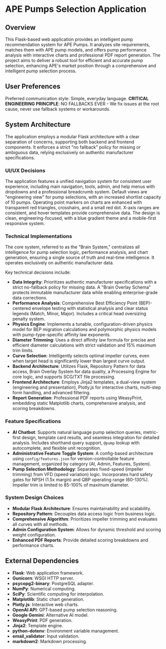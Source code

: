 # APE Pumps Selection Application

## Overview
This Flask-based web application provides an intelligent pump recommendation system for APE Pumps. It analyzes site requirements, matches them with APE pump models, and offers pump performance analysis with interactive charts and professional PDF report generation. The project aims to deliver a robust tool for efficient and accurate pump selection, enhancing APE's market position through a comprehensive and intelligent pump selection process.

## User Preferences
Preferred communication style: Simple, everyday language.
**CRITICAL ENGINEERING PRINCIPLE**: NO FALLBACKS EVER - We fix issues at the root cause, never use fallback systems or workarounds.

## System Architecture
The application employs a modular Flask architecture with a clear separation of concerns, supporting both backend and frontend components. It enforces a strict "no fallback" policy for missing or ambiguous data, relying exclusively on authentic manufacturer specifications.

### UI/UX Decisions
The application features a unified navigation system for consistent user experience, including main navigation, tools, admin, and help menus with dropdowns and a professional breadcrumb system. Default views are "engineering view" for pump selections, with an increased shortlist capacity of 10 pumps. Operating point markers on charts are enhanced with transparent red triangles, crosshairs, and a small red dot. X-axis ranges are consistent, and hover templates provide comprehensive data. The design is clean, engineering-focused, with a blue gradient theme and a mobile-first responsive system.

### Technical Implementations
The core system, referred to as the "Brain System," centralizes all intelligence for pump selection logic, performance analysis, and chart generation, ensuring a single source of truth and real-time intelligence. It operates exclusively on authentic manufacturer data.

Key technical decisions include:
- **Data Integrity**: Prioritizes authentic manufacturer specifications with a strict no-fallback policy for missing data. A "Brain Overlay Schema" protects immutable manufacturer data while enabling enterprise-grade data corrections.
- **Performance Analysis**: Comprehensive Best Efficiency Point (BEP)-centered envelope testing with statistical analysis and clear status legends (Match, Minor, Major). Includes a critical head oversizing penalty system.
- **Physics Engine**: Implements a tunable, configuration-driven physics model for BEP migration calculations and polymorphic physics models with pump-type-specific affinity law exponents.
- **Diameter Trimming**: Uses a direct affinity law formula for precise and efficient diameter calculations with strict validation and 15% maximum trim limits.
- **Curve Selection**: Intelligently selects optimal impeller curves, even when target head is significantly lower than largest curve output.
- **Backend Architecture**: Utilizes Flask, Repository Pattern for data access, Brain Overlay System for data quality, a Processing Engine for core logic, and supports SCG/TXT file processing.
- **Frontend Architecture**: Employs Jinja2 templates, a dual-view system (engineering and presentation), Plotly.js for interactive charts, multi-step form handling, and advanced filtering.
- **Report Generation**: Professional PDF reports using WeasyPrint, embedding static Matplotlib charts, comprehensive analysis, and scoring breakdowns.

### Feature Specifications
- **AI Chatbot**: Supports natural language pump selection queries, metric-first design, template card results, and seamless integration for detailed analysis. Includes shorthand query support, `@pump` lookup with autocomplete, and flexible unit recognition.
- **Administrative Feature Toggle System**: A config-based architecture using `config/features.json` for version-controllable feature management, organized by category (AI, Admin, Features, System).
- **Pump Selection Methodology**: Separates fixed-speed (impeller trimming) from VFD (speed variation) logic. Incorporates hard safety gates for NPSH (1.5x margin) and QBP operating range (60-130%). Impeller trim is limited to 85-100% of maximum diameter.

### System Design Choices
- **Modular Flask Architecture**: Ensures maintainability and scalability.
- **Repository Pattern**: Decouples data access logic from business logic.
- **Comprehensive Algorithm**: Prioritizes impeller trimming and evaluates all curves with all methods.
- **Admin Configuration System**: Allows for dynamic threshold and scoring weight configuration.
- **Enhanced PDF Reports**: Provide detailed scoring breakdowns and performance charts.

## External Dependencies
- **Flask**: Web application framework.
- **Gunicorn**: WSGI HTTP server.
- **psycopg2-binary**: PostgreSQL adapter.
- **NumPy**: Numerical computing.
- **SciPy**: Scientific computing for interpolation.
- **Matplotlib**: Static chart generation.
- **Plotly.js**: Interactive web charts.
- **OpenAI API**: GPT-based pump selection reasoning.
- **Google Gemini**: Alternative AI model.
- **WeasyPrint**: PDF generation.
- **Jinja2**: Template engine.
- **python-dotenv**: Environment variable management.
- **email_validator**: Input validation.
- **markdown2**: Markdown processing.